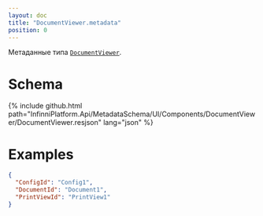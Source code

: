 ```yaml
---
layout: doc
title: "DocumentViewer.metadata"
position: 0
---
```


Метаданные типа [`DocumentViewer`](../).

# Schema

{% include github.html path="InfinniPlatform.Api/MetadataSchema/UI/Components/DocumentViewer/DocumentViewer.resjson" lang="json" %}

# Examples

```json
{
  "ConfigId": "Config1",
  "DocumentId": "Document1",
  "PrintViewId": "PrintView1"
}
```
